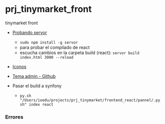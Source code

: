 # prj_tinymarket_front
tinymarket front

- [Probando servor](https://youtu.be/ansUGkcrhwY?t=753)
    - `sudo npm install -g servor`
    - para probar el compilado de react
    - escucha cambios en la carpeta build (react): `servor build index.html 3000 --reload`
   
- [Iconos](https://www.flaticon.com/packs/beauty-15)
- [Tema admin - Github](https://github.com/creativetimofficial/light-bootstrap-dashboard)
- Pasar el build a synfony
    - `py.sh "/Users/ioedu/projects/prj_tinymarket/frontend_react/pannel/.pysh" index react`

### Errores
```
```